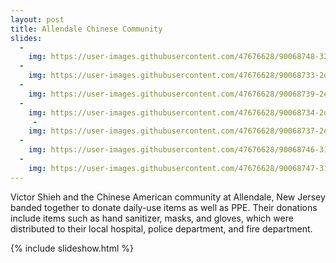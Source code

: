 ```yaml
---
layout: post
title: Allendale Chinese Community
slides:
  -
    img: https://user-images.githubusercontent.com/47676628/90068748-325c5e80-dcbf-11ea-877f-a1b380398e35.jpeg
  -
    img: https://user-images.githubusercontent.com/47676628/90068733-2d97aa80-dcbf-11ea-8a76-df3c01dd17fe.jpeg
  -
    img: https://user-images.githubusercontent.com/47676628/90068739-2ec8d780-dcbf-11ea-9052-6f06d039e038.jpg
  -
    img: https://user-images.githubusercontent.com/47676628/90068734-2d97aa80-dcbf-11ea-9482-2ce8e8ed20ea.jpeg
     -
    img: https://user-images.githubusercontent.com/47676628/90068737-2e304100-dcbf-11ea-9103-f18622065616.jpeg
  -
    img: https://user-images.githubusercontent.com/47676628/90068746-31c3c800-dcbf-11ea-8150-a4743edc0be3.jpeg
  -
    img: https://user-images.githubusercontent.com/47676628/90068747-31c3c800-dcbf-11ea-865e-56e14cc3fa7b.jpg
---
```


Victor Shieh and the Chinese American community at Allendale, New Jersey banded together to donate daily-use items as well as PPE. Their donations include items such as hand sanitizer, masks, and gloves, which were distributed to their local hospital, police department, and fire department.

{% include slideshow.html %}

